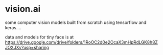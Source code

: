 # vision.ai
some computer vision models built from scratch using tensorflow and keras....


data and models for tiny face is at
https://drive.google.com/drive/folders/1RoOC2d0e2OcaX3mHpRdLGK8h8ZJOXJXv?usp=sharing
